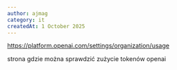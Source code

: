 ```yaml
---
author: ajmag
category: it
createdAt: 1 October 2025
---
```


https://platform.openai.com/settings/organization/usage

strona gdzie można sprawdzić zużycie tokenów openai
